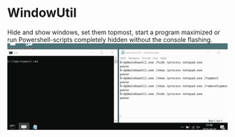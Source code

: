 # WindowUtil

Hide and show windows, set them topmost, start a program maximized or run Powershell-scripts completely hidden without the console flashing.
![alt text](https://raw.githubusercontent.com/MattiasC85/WindowUtil/master/WindowUtil2.gif)
